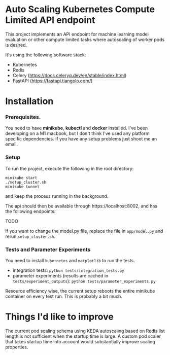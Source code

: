 
# Auto Scaling Kubernetes Compute Limited API endpoint

This project implements an API endpoint for machine learning model evaluation
or other compute limited tasks where autoscaling of worker pods is desired.

It's using the following software stack:

* Kubernetes
* Redis
* Celery (https://docs.celeryq.dev/en/stable/index.html)
* FastAPI (https://fastapi.tiangolo.com/)

# Installation

### Prerequisites.
You need to have **minikube**, **kubectl** and **docker** installed. I've been developing on a M1 macbook, but I don't think I've used any platform specific dependencies. If you have any setup problems just shoot me an email.

### Setup
To run the project, execute the following in the root directory:

```
minikube start
./setup_cluster.sh
minikube tunnel
```
and keep the process running in the background.

The api should then be available through https://localhost:8002, and has the following endpoints:

TODO

If you want to change the model.py file, replace the file in `app/model.py` and rerun `setup_cluster.sh`.

### Tests and Parameter Experiments

You need to install `kubernetes` and `matplotlib` to run the tests.

* integration tests: `python tests/integration_tests.py`
* parameter experiments (results are cached in `tests/experiment_outputs`): `python tests/parameter_experiments.py`

Resource efficiency wise, the current setup reboots the entire minikube container on every test run. This is probably a bit much.

# Things I'd like to improve

The current pod scaling schema using KEDA autoscaling based on Redis list length
is not sufficient when the startup time is large. A custom pod scaler that takes
startup time into account would substantially improve scaling properties.